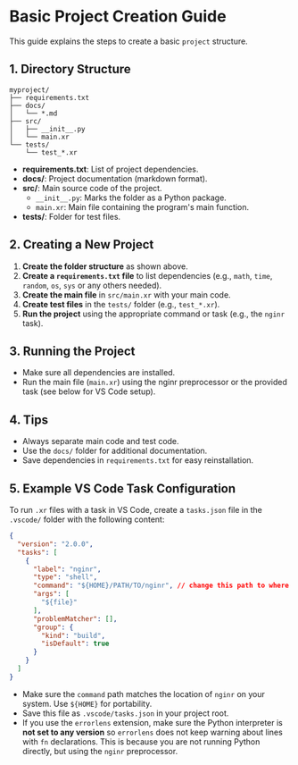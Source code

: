 # Basic Project Creation Guide

This guide explains the steps to create a basic `project` structure.

## 1. Directory Structure
```
myproject/
├── requirements.txt
├── docs/
│   └── *.md
├── src/
│   ├── __init__.py
│   └── main.xr
└── tests/
    └── test_*.xr
```

- **requirements.txt**: List of project dependencies.
- **docs/**: Project documentation (markdown format).
- **src/**: Main source code of the project.
    - `__init__.py`: Marks the folder as a Python package.
    - `main.xr`: Main file containing the program's main function.
- **tests/**: Folder for test files.

## 2. Creating a New Project
1. **Create the folder structure** as shown above.
2. **Create a `requirements.txt` file** to list dependencies (e.g., `math`, `time`, `random`, `os`, `sys` or any others needed).
3. **Create the main file** in `src/main.xr` with your main code.
4. **Create test files** in the `tests/` folder (e.g., `test_*.xr`).
5. **Run the project** using the appropriate command or task (e.g., the `nginr` task).

## 3. Running the Project
- Make sure all dependencies are installed.
- Run the main file (`main.xr`) using the nginr preprocessor or the provided task (see below for VS Code setup).

## 4. Tips
- Always separate main code and test code.
- Use the `docs/` folder for additional documentation.
- Save dependencies in `requirements.txt` for easy reinstallation.

## 5. Example VS Code Task Configuration
To run `.xr` files with a task in VS Code, create a `tasks.json` file in the `.vscode/` folder with the following content:

```json
{
  "version": "2.0.0",
  "tasks": [
    {
      "label": "nginr",
      "type": "shell",
      "command": "${HOME}/PATH/TO/nginr", // change this path to where nginr is installed
      "args": [
        "${file}"
      ],
      "problemMatcher": [],
      "group": {
        "kind": "build",
        "isDefault": true
      }
    }
  ]
}
```

- Make sure the `command` path matches the location of `nginr` on your system. Use `${HOME}` for portability.
- Save this file as `.vscode/tasks.json` in your project root.
- If you use the `errorlens` extension, make sure the Python interpreter is **not set to any version** so `errorlens` does not keep warning about lines with `fn` declarations. This is because you are not running Python directly, but using the `nginr` preprocessor.
